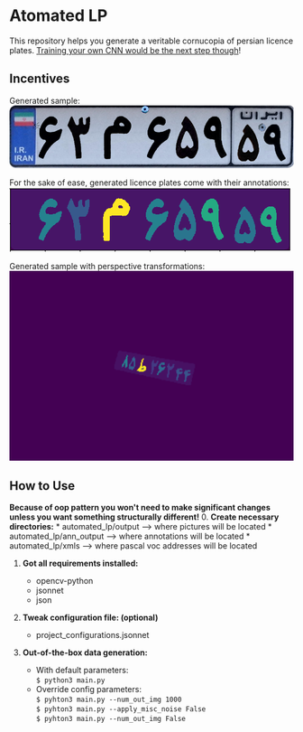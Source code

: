 # Atomated LP
This repository helps you generate a veritable cornucopia of persian licence plates.
[Training your own CNN would be the next step though](https://gluon-cv.mxnet.io/install.html)!

## Incentives 
Generated sample:\
 ![Sample](https://github.com/Amir-Mehrpanah/atumated_lp/blob/master/README_contents/simple_out.png)

For the sake of ease, generated licence plates come with their annotations: \
![Annotation sample](https://github.com/Amir-Mehrpanah/atumated_lp/blob/master/README_contents/ann_simple_out.png) 

Generated sample with perspective transformations:\
<img src="https://github.com/Amir-Mehrpanah/atumated_lp/blob/master/README_contents/transformed.gif" width="544" height="336" />

## How to Use
**Because of oop pattern you won't need to make significant changes 
unless you want something structurally different!**
0. **Create necessary directories:**
    * automated_lp/output   --> where pictures will be located
    * automated_lp/ann_output   --> where annotations will be located
    * automated_lp/xmls     --> where pascal voc addresses will be located
1. **Got all requirements installed:**
    * opencv-python
    * jsonnet
    * json
    
2. **Tweak configuration file: (optional)**
    * project_configurations.jsonnet
    
3. **Out-of-the-box data generation:**
    * With default parameters:\
    ```$ python3 main.py```
    * Override config parameters:\
    ```$ pyhton3 main.py --num_out_img 1000```\
    ```$ pyhton3 main.py --apply_misc_noise False```\
    ```$ pyhton3 main.py --num_out_img False``` 